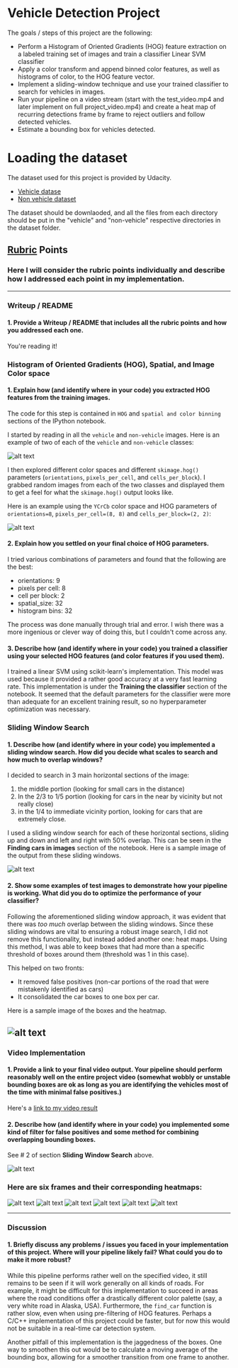 
# **Vehicle Detection Project**

The goals / steps of this project are the following:

* Perform a Histogram of Oriented Gradients (HOG) feature extraction on a labeled training set of images and train a classifier Linear SVM classifier
* Apply a color transform and append binned color features, as well as histograms of color, to the HOG feature vector. 
* Implement a sliding-window technique and use your trained classifier to search for vehicles in images.
* Run your pipeline on a video stream (start with the test_video.mp4 and later implement on full project_video.mp4) and create a heat map of recurring detections frame by frame to reject outliers and follow detected vehicles.
* Estimate a bounding box for vehicles detected.

# Loading the dataset
The dataset used for this project is provided by Udacity.
* [Vehicle datase](https://s3.amazonaws.com/udacity-sdc/Vehicle_Tracking/vehicles.zip)
* [Non vehicle dataset](https://s3.amazonaws.com/udacity-sdc/Vehicle_Tracking/non-vehicles.zip)

The dataset should be downlaoded, and all the files from each directory should be put in the "vehicle" and "non-vehicle" respective directories in the dataset folder.

## [Rubric](https://review.udacity.com/#!/rubrics/513/view) Points
### Here I will consider the rubric points individually and describe how I addressed each point in my implementation.  

---
### Writeup / README

#### 1. Provide a Writeup / README that includes all the rubric points and how you addressed each one.

You're reading it!

### Histogram of Oriented Gradients (HOG), Spatial, and Image Color space

#### 1. Explain how (and identify where in your code) you extracted HOG features from the training images.

The code for this step is contained in `HOG` and `spatial and color binning` sections of the IPython notebook.

I started by reading in all the `vehicle` and `non-vehicle` images.  Here is an example of two of each of the `vehicle` and `non-vehicle` classes:

![alt text](output_images/sample_begnning_images.jpg)

I then explored different color spaces and different `skimage.hog()` parameters (`orientations`, `pixels_per_cell`, and `cells_per_block`).  I grabbed random images from each of the two classes and displayed them to get a feel for what the `skimage.hog()` output looks like.

Here is an example using the `YCrCb` color space and HOG parameters of `orientations=8`, `pixels_per_cell=(8, 8)` and `cells_per_block=(2, 2)`:


![alt text](output_images/hog.jpg)

#### 2. Explain how you settled on your final choice of HOG parameters.

I tried various combinations of parameters and found that the following are the best:
* orientations: 9
* pixels per cell: 8
* cell per block: 2
* spatial_size: 32
* histogram bins: 32

The process was done manually through trial and error. I wish there was a more ingenious or clever way of doing this, but I couldn't come across any. 

#### 3. Describe how (and identify where in your code) you trained a classifier using your selected HOG features (and color features if you used them).

I trained a linear SVM using scikit-learn's implementation. This model was used because it provided a rather good accuracy at a very fast learning rate. This implementation is under the **Training the classifier** section of the notebook. It seemed that the default parameters for the classifier were more than adequate for an excellent training result, so no hyperparameter optimization was necessary.

### Sliding Window Search

#### 1. Describe how (and identify where in your code) you implemented a sliding window search.  How did you decide what scales to search and how much to overlap windows?

I decided to search in 3 main horizontal sections of the image: 
1. the middle portion (looking for small cars in the distance)
2. In the 2/3 to 1/5 portion (looking for cars in the near by vicinity but not really close)
3. in the 1/4 to immediate vicinity portion, looking for cars that are extremely close.

I used a sliding window search for each of these horizontal sections, sliding up and down and left and right with 50% overlap. This can be seen in the **Finding cars in images** section of the notebook. Here is a sample image of the output from these sliding windows.

![alt text](output_images/sliding_window.jpg)

#### 2. Show some examples of test images to demonstrate how your pipeline is working.  What did you do to optimize the performance of your classifier?

Following the aforementioned sliding window approach, it was evident that there was _too much_ overlap between the sliding windows. Since these sliding windows are vital to ensuring a robust image search, I did not remove this functionality, but instead added another one: heat maps. Using this method, I was able to keep boxes that had more than a specific threshold of boxes around them (threshold was 1 in this case).

This helped on two fronts:
* It removed false positives (non-car portions of the road that were mistakenly identified as cars)
* It consolidated the car boxes to one box per car.

Here is a sample image of the boxes and the heatmap.

![alt text](output_images/heatmap.jpg)
---

### Video Implementation

#### 1. Provide a link to your final video output.  Your pipeline should perform reasonably well on the entire project video (somewhat wobbly or unstable bounding boxes are ok as long as you are identifying the vehicles most of the time with minimal false positives.)
Here's a [link to my video result](./project_video_o.mp4)


#### 2. Describe how (and identify where in your code) you implemented some kind of filter for false positives and some method for combining overlapping bounding boxes.
See # 2 of section **Sliding Window Search** above.

![alt text](output_images/heatmap1.jpg)

### Here are six frames and their corresponding heatmaps:

![alt text](output_images/heatmap1.jpg)
![alt text](output_images/heatmap2.jpg)
![alt text](output_images/heatmap3.jpg)
![alt text](output_images/heatmap4.jpg)
![alt text](output_images/heatmap5.jpg)
![alt text](output_images/heatmap6.jpg)


---

### Discussion

#### 1. Briefly discuss any problems / issues you faced in your implementation of this project.  Where will your pipeline likely fail?  What could you do to make it more robust?
While this pipeline performs rather well on the specified video, it still remains to be seen if it will work generally on all kinds of roads. For example, it might be difficult for this implementation to succeed in areas where the road conditions offer a drastically different color palette (say, a very white road in Alaska, USA). Furthermore, the `find_car` function is rather slow, even when using pre-filtering of HOG features. Perhaps a C/C++ implementation of this project could be faster, but for now this would not be suitable in a real-time car detection system.

Another pitfall of this implementation is the jaggedness of the boxes. One way to smoothen this out would be to calculate a moving average of the bounding box, allowing for a smoother transition from one frame to another.